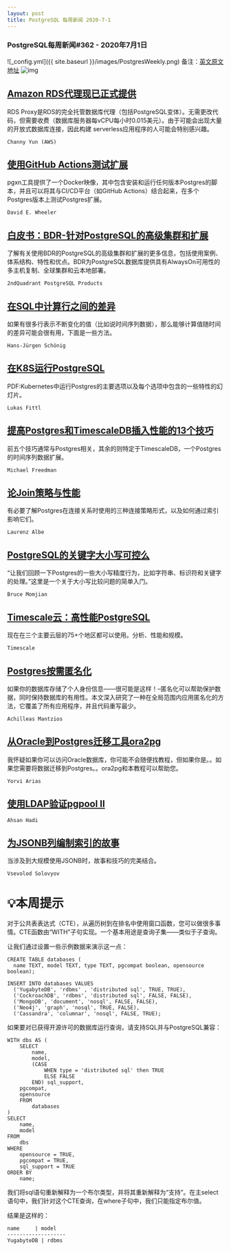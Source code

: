 ```yaml
---
layout: post
title: PostgreSQL 每周新闻 2020-7-1
---
```

### PostgreSQL每周新闻#362 - 2020年7月1日
![_config.yml]({{ site.baseurl }}/images/PostgresWeekly.png)
备注：[英文原文地址](https://postgresweekly.com/issues/362)
![img](https://res.cloudinary.com/cpress/image/upload/w_1280,e_sharpen:60/v1593609071/cchxwnmldtjs9xojgu4u.jpg)

## [Amazon RDS代理现已正式提供](https://postgresweekly.com/link/91150/web)
RDS Proxy是RDS的完全托管数据库代理（包括PostgreSQL变体）。无需更改代码，但需要收费（数据库服务器每vCPU每小时0.015美元）。由于可能会出现大量的开放式数据库连接，因此构建 serverless应用程序的人可能会特别感兴趣。

`Channy Yun (AWS) `

## [使用GitHub Actions测试扩展](https://postgresweekly.com/link/91022/web)
pgxn工具提供了一个Docker映像，其中包含安装和运行任何版本Postgres的脚本，并且可以将其与CI/CD平台（如GitHub Actions）结合起来，在多个Postgres版本上测试Postgres扩展。

`David E. Wheeler `

## [白皮书：BDR-针对PostgreSQL的高级集群和扩展](https://postgresweekly.com/link/91023/web)
了解有关使用BDR的PostgreSQL的高级集群和扩展的更多信息，包括使用案例、体系结构、特性和优点。BDR为PostgreSQL数据库提供具有AlwaysOn可用性的多主机复制、全球集群和云本地部署。


`2ndQuadrant PostgreSQL Products `
## [在SQL中计算行之间的差异](https://postgresweekly.com/link/91024/web)
如果有很多行表示不断变化的值（比如说时间序列数据），那么能够计算值随时间的差异可能会很有用，下面是一些方法。

`Hans-Jürgen Schönig `

## [在K8S运行PostgreSQL](https://postgresweekly.com/link/91025/web)
PDF:Kubernetes中运行Postgres的主要选项以及每个选项中包含的一些特性的幻灯片。


`Lukas Fittl `
## [提高Postgres和TimescaleDB插入性能的13个技巧](https://postgresweekly.com/link/91026/web)
前五个技巧通常与Postgres相关，其余的则特定于TimescaleDB，一个Postgres的时间序列数据扩展。


`Michael Freedman `
## [论Join策略与性能](https://postgresweekly.com/link/91028/web)
有必要了解Postgres在连接关系时使用的三种连接策略形式，以及如何通过索引影响它们。

`Laurenz Albe `

## [PostgreSQL的关键字大小写可控么](https://postgresweekly.com/link/91029/web)
“让我们回顾一下Postgres的一些大小写精度行为，比如字符串、标识符和关键字的处理。”这里是一个关于大小写比较问题的简单入门。

`Bruce Momjian `

## [Timescale云：高性能PostgreSQL](https://postgresweekly.com/link/91030/web)
现在在三个主要云层的75+个地区都可以使用。分析、性能和规模。

`Timescale `

## [Postgres按需匿名化](https://postgresweekly.com/link/91031/web)
如果你的数据库存储了个人身份信息——很可能是这样！–匿名化可以帮助保护数据，同时保持数据库的有用性。本文深入研究了一种在全局范围内应用匿名化的方法，它覆盖了所有应用程序，并且代码重写最少。


`Achilleas Mantzios `
## [从Oracle到Postgres迁移工具ora2pg](https://postgresweekly.com/link/91032/web)
我怀疑如果你可以访问Oracle数据库，你可能不会随便找教程，但如果你是。。如果您需要将数据迁移到Postgres。。ora2pg和本教程可以帮助您。


`Yorvi Arias `
## [使用LDAP验证pgpool II](https://postgresweekly.com/link/91034/web)


`Ahsan Hadi `
## [为JSONB列编制索引的故事](https://postgresweekly.com/link/91035/web)
当涉及到大规模使用JSONB时，故事和技巧的完美结合。


`Vsevolod Solovyov `
# 💡本周提示


对于公共表表达式（CTE），从遍历树到在排名中使用窗口函数，您可以做很多事情。CTE函数由“WITH”子句实现。一个基本用途是查询子集——类似于子查询。


让我们通过设置一些示例数据来演示这一点：


```
CREATE TABLE databases (
  name TEXT, model TEXT, type TEXT, pgcompat boolean, opensource boolean);
 
INSERT INTO databases VALUES
  ('YugabyteDB', 'rdbms' , 'distributed sql', TRUE, TRUE), 
  ('CockroachDB', 'rdbms', 'distributed sql', FALSE, FALSE),
  ('MongoDB', 'document', 'nosql', FALSE, FALSE), 
  ('Neo4j', 'graph', 'nosql', TRUE, FALSE),
  ('Cassandra', 'columnar', 'nosql', FALSE, TRUE);
```


如果要对已获得开源许可的数据库运行查询，请支持SQL并与PostgreSQL兼容：


```
WITH dbs AS (
    SELECT 
        name, 
        model,
        (CASE 
            WHEN type = 'distributed sql' then TRUE
            ELSE FALSE
        END) sql_support,
    pgcompat,
    opensource    
    FROM
        databases
)
SELECT
    name,
    model
FROM 
    dbs
WHERE
    opensource = TRUE,
    pgcompat = TRUE,
    sql_support = TRUE
ORDER BY 
    name;
```


我们将sql语句重新解释为一个布尔类型，并将其重新解释为“支持”。在主select语句中，我们针对这个CTE查询，在where子句中，我们只能指定布尔值。


结果是这样的：


```
name     | model
-------------------
YugabyteDB | rdbms
```
